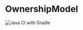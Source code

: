 # OwnershipModel

![Java CI with Gradle](https://github.com/AmaVic/OwnershipModel/workflows/Java%20CI%20with%20Gradle/badge.svg?event=push)
